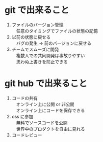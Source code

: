 # git で出来ること

1. ファイルのバージョン管理
   <br>　任意のタイミングでファイルの状態の記憶
2. 以前の状態に戻せる
   <br>　バグの発生 → 前のバージョンに戻せる
3. チームでスムーズに開発
   <br>　複数人での共同開発は事故りやすい
   <br>　思わぬ上書きを防止できる

# git hub で出来ること

1. コードの共有
   <br>　オンライン上に公開 or 非公開
   <br>　オンライン上にコードを保存できる
2. oss に参加
   <br>　無料でソースコードを公開
   <br>　世界中のプロダクトを自由に見れる
3. コードレビュー
